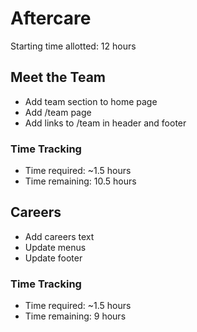 # Aftercare

Starting time allotted: 12 hours

## Meet the Team

- Add team section to home page
- Add /team page
- Add links to /team in header and footer

### Time Tracking

- Time required: ~1.5 hours
- Time remaining: 10.5 hours

## Careers

- Add careers text
- Update menus
- Update footer

### Time Tracking

- Time required: ~1.5 hours
- Time remaining: 9 hours
